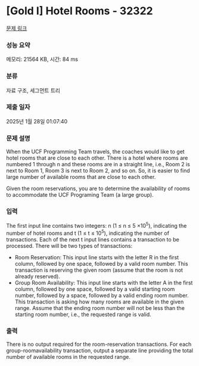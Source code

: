 # [Gold I] Hotel Rooms - 32322 

[문제 링크](https://www.acmicpc.net/problem/32322) 

### 성능 요약

메모리: 21564 KB, 시간: 84 ms

### 분류

자료 구조, 세그먼트 트리

### 제출 일자

2025년 1월 28일 01:07:40

### 문제 설명

<p>When the UCF Programming Team travels, the coaches would like to get hotel rooms that are close to each other. There is a hotel where rooms are numbered 1 through n and these rooms are in a straight line, i.e., Room 2 is next to Room 1, Room 3 is next to Room 2, and so on. So, it is easier to find large number of available rooms that are close to each other.</p>

<p>Given the room reservations, you are to determine the availability of rooms to accommodate the UCF Programing Team (a large group).</p>

### 입력 

 <p>The first input line contains two integers: n (1 ≤ n ≤ 5 ×10<sup>5</sup>), indicating the number of hotel rooms and t (1 ≤ t ≤ 10<sup>5</sup>), indicating the number of transactions. Each of the next t input lines contains a transaction to be processed. There will be two types of transactions:</p>

<ul>
	<li>Room Reservation: This input line starts with the letter R in the first column, followed by one space, followed by a valid room number. This transaction is reserving the given room (assume that the room is not already reserved).</li>
	<li>Group Room Availability: This input line starts with the letter A in the first column, followed by one space, followed by a valid starting room number, followed by a space, followed by a valid ending room number. This transaction is asking how many rooms are available in the given range. Assume that the ending room number will not be less than the starting room number, i.e., the requested range is valid.</li>
</ul>

### 출력 

 <p>There is no output required for the room-reservation transactions. For each group-roomavailability transaction, output a separate line providing the total number of available rooms in the requested range.</p>

